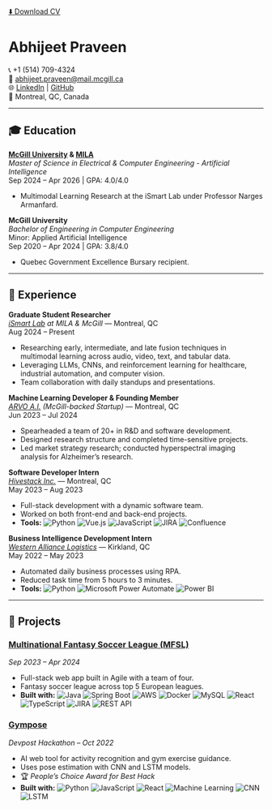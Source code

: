 <p align="left">
  <a href="https://github.com/abhijeetpraveen/Abhijeet-Praveen-s-Resume/blob/1922602767c6f72aa4b60752ad130d5c623cee37/Abhijeet%20Praveen's%20Resume.pdf" download>
    ⬇️ Download CV
  </a>
</p>


# Abhijeet Praveen

📞 +1 (514) 709-4324  
📧 [abhijeet.praveen@mail.mcgill.ca](mailto:abhijeet.praveen@mail.mcgill.ca)  
🌐 [LinkedIn](https://www.linkedin.com/in/abhijeetpraveen) | [GitHub](https://github.com/abhijeetpraveen)  
📍 Montreal, QC, Canada  

---

## 🎓 Education

**[McGill University](https://www.mcgill.ca/) & [MILA](https://mila.quebec/en)**  
*Master of Science in Electrical & Computer Engineering - Artificial Intelligence*  
Sep 2024 – Apr 2026 | GPA: 4.0/4.0  
- Multimodal Learning Research at the iSmart Lab under Professor Narges Armanfard.

**McGill University**  
*Bachelor of Engineering in Computer Engineering*  
Minor: Applied Artificial Intelligence  
Sep 2020 – Apr 2024 | GPA: 3.8/4.0  
- Quebec Government Excellence Bursary recipient.

---

## 💼 Experience

**Graduate Student Researcher**  
*[iSmart Lab](https://ismart.ece.mcgill.ca/) at MILA & McGill* — Montreal, QC  
Aug 2024 – Present  
- Researching early, intermediate, and late fusion techniques in multimodal learning across audio, video, text, and tabular data.  
- Leveraging LLMs, CNNs, and reinforcement learning for healthcare, industrial automation, and computer vision.  
- Team collaboration with daily standups and presentations.

**Machine Learning Developer & Founding Member**  
*[ARVO A.I.](https://www.arvoai.ca/) (McGill-backed Startup)* — Montreal, QC  
Jun 2023 – Jul 2024  
- Spearheaded a team of 20+ in R&D and software development.  
- Designed research structure and completed time-sensitive projects.  
- Led market strategy research; conducted hyperspectral imaging analysis for Alzheimer’s research.

**Software Developer Intern**  
*[Hivestack Inc.](https://www.hivestack.com/)* — Montreal, QC  
May 2023 – Aug 2023  
- Full-stack development with a dynamic software team.  
- Worked on both front-end and back-end projects.  
- **Tools:** ![Python](https://img.shields.io/badge/-Python-3776AB?logo=python&logoColor=white) ![Vue.js](https://img.shields.io/badge/-Vue.js-4FC08D?logo=vuedotjs&logoColor=white) ![JavaScript](https://img.shields.io/badge/-JavaScript-F7DF1E?logo=javascript&logoColor=black) ![JIRA](https://img.shields.io/badge/-JIRA-0052CC?logo=jira&logoColor=white) ![Confluence](https://img.shields.io/badge/-Confluence-172B4D?logo=confluence&logoColor=white)

**Business Intelligence Development Intern**  
*[Western Alliance Logistics](https://westernalliancelogistics.com/)* — Kirkland, QC  
May 2022 – May 2023  
- Automated daily business processes using RPA.  
- Reduced task time from 5 hours to 3 minutes.  
- **Tools:** ![Python](https://img.shields.io/badge/-Python-3776AB?logo=python&logoColor=white) ![Microsoft Power Automate](https://img.shields.io/badge/-Power%20Automate-0078D4?logo=powerautomate&logoColor=white) ![Power BI](https://img.shields.io/badge/-Power%20BI-F2C811?logo=powerbi&logoColor=black)

---

## 🚀 Projects

### [Multinational Fantasy Soccer League (MFSL)](https://github.com/mfsl-capstone)  
*Sep 2023 – Apr 2024*  
- Full-stack web app built in Agile with a team of four.  
- Fantasy soccer league across top 5 European leagues.  
- **Built with:** ![Java](https://img.shields.io/badge/-Java-007396?logo=java&logoColor=white) ![Spring Boot](https://img.shields.io/badge/-Spring%20Boot-6DB33F?logo=springboot&logoColor=white) ![AWS](https://img.shields.io/badge/-AWS-232F3E?logo=amazonaws&logoColor=white) ![Docker](https://img.shields.io/badge/-Docker-2496ED?logo=docker&logoColor=white) ![MySQL](https://img.shields.io/badge/-MySQL-4479A1?logo=mysql&logoColor=white) ![React](https://img.shields.io/badge/-React-61DAFB?logo=react&logoColor=black) ![TypeScript](https://img.shields.io/badge/-TypeScript-3178C6?logo=typescript&logoColor=white) ![JIRA](https://img.shields.io/badge/-JIRA-0052CC?logo=jira&logoColor=white) ![REST API](https://img.shields.io/badge/-REST%20API-000000?logo=flask&logoColor=white)

### [Gympose](https://devpost.com/software/gympose)  
*Devpost Hackathon – Oct 2022*  
- AI web tool for activity recognition and gym exercise guidance.  
- Uses pose estimation with CNN and LSTM models.  
- 🏆 *People’s Choice Award for Best Hack*  
- **Built with:** ![Python](https://img.shields.io/badge/-Python-3776AB?logo=python&logoColor=white) ![JavaScript](https://img.shields.io/badge/-JavaScript-F7DF1E?logo=javascript&logoColor=black) ![React](https://img.shields.io/badge/-React-61DAFB?logo=react&logoColor=black) ![Machine Learning](https://img.shields.io/badge/-ML-brightgreen) ![CNN](https://img.shields.io/badge/-CNN-blueviolet) ![LSTM](https://img.shields.io/badge/-LSTM-blue)
